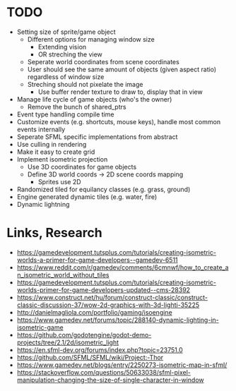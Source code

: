 # TODO
- Setting size of sprite/game object
    - Different options for managing window size
        - Extending vision
        - OR streching the view
    - Seperate world coordinates from scene coordinates
    - User should see the same amount of objects (given aspect ratio) regardless of window size
    - Streching should not pixelate the image
        - Use buffer render texture to draw to, display that in view
- Manage life cycle of game objects (who's the owner)
    - Remove the bunch of shared_ptrs
- Event type handling compile time
- Customize events (e.g. shortcuts, mouse keys), handle most common events internally
- Seperate SFML specific implementations from abstract
- Use culling in rendering
- Make it easy to create grid
- Implement isometric projection
    - Use 3D coordinates for game objects
    - Define 3D world coords -> 2D scene coords mapping
        - Sprites use 2D
- Randomized tiled for equilancy classes (e.g. grass, ground)
- Engine generated dynamic tiles (e.g. water, fire)
- Dynamic lightning

# Links, Research
- <https://gamedevelopment.tutsplus.com/tutorials/creating-isometric-worlds-a-primer-for-game-developers--gamedev-6511>
- <https://www.reddit.com/r/gamedev/comments/6cmnwf/how_to_create_an_isometric_world_without_tiles>
- <https://gamedevelopment.tutsplus.com/tutorials/creating-isometric-worlds-primer-for-game-developers-updated--cms-28392>
- <https://www.construct.net/hu/forum/construct-classic/construct-classic-discussion-37/wow-2d-graphics-with-3d-lighti-35225>
- <http://danielmagliola.com/portfolio/gaming/isoengine>
- <https://www.gamedev.net/forums/topic/288140-dynamic-lighting-in-isometric-game>
- <https://github.com/godotengine/godot-demo-projects/tree/2.1/2d/isometric_light>
- <https://en.sfml-dev.org/forums/index.php?topic=23751.0>
- <https://github.com/SFML/SFML/wiki/Project:-Thor>
- https://www.gamedev.net/blogs/entry/2250273-isometric-map-in-sfml/
- https://stackoverflow.com/questions/50633038/sfml-pixel-manipulation-changing-the-size-of-single-character-in-window
